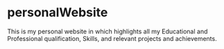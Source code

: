 # personalWebsite
This is my personal website in which highlights all my Educational and Professional qualification, Skills, and relevant projects and achievements.
